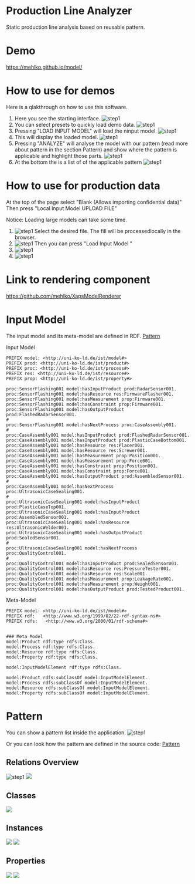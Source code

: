 # Production Line Analyzer

Static production line analysis based on reusable pattern.

# Demo

https://mehlko.github.io/model/

# How to use for demos

Here is a qlakthrough on how to use this software.

1. Here you see the starting interface.
   ![step1](doc/doc1.png)
2. You can select presets to quickly load demo data.
   ![step1](doc/doc2.png)
3. Pressing "LOAD INPUT MODEL" will load the ninput model.
   ![step1](doc/doc3.png)
4. This will display the loaded model.
   ![step1](doc/doc4.png)
5. Pressing "ANALYZE" will analyse the model with our pattern (read more about pattern in the section Pattern) and show where the pattern is applicable and highlight those parts.
   ![step1](doc/doc5.png)
6. At the bottom the is a list of of the applicable pattern
   ![step1](doc/doc6.png)

# How to use for production data

At the top of the page select "Blank (Allows importing confidential data)"
Then press "Local Input Model UPLOAD FILE"

Notice: Loading large models can take some time.

1. ![step1](doc/doc7.png)
   Select the desired file. The fill will be processedlocally in the browser.
2. ![step1](doc/doc8.png)
   Then you can press "Load Input Model "
3. ![step1](doc/doc9.png)
4. ![step1](doc/doc10.png)

# Link to rendering component

https://github.com/mehlko/XapsModelRenderer

# Input Model

The input model and its meta-model are defined in RDF.
[Pattern](./model/inputModel.ttl)

Input Model

```
PREFIX model: <http://uni-ko-ld.de/ist/model#>
PREFIX prod: <http://uni-ko-ld.de/ist/product#>
PREFIX proc: <http://uni-ko-ld.de/ist/process#>
PREFIX res: <http://uni-ko-ld.de/ist/resource#>
PREFIX prop: <http://uni-ko-ld.de/ist/property#>

proc:SensorFlashing001 model:hasInputProduct prod:RadarSensor001.
proc:SensorFlashing001 model:hasResource res:FirmwareFlasher001.
proc:SensorFlashing001 model:hasMeasurement prop:Firmware001.
proc:SensorFlashing001 model:hasConstraint prop:Firmware001.
proc:SensorFlashing001 model:hasOutputProduct prod:FlashedRadarSensor001.
#
proc:SensorFlashing001 model:hasNextProcess proc:CaseAssembly001.
#
proc:CaseAssembly001 model:hasInputProduct prod:FlashedRadarSensor001.
proc:CaseAssembly001 model:hasInputProduct prod:PlasticCaseBottom001.
proc:CaseAssembly001 model:hasResource res:Placer001.
proc:CaseAssembly001 model:hasResource res:Screwer001.
proc:CaseAssembly001 model:hasMeasurement prop:Position001.
proc:CaseAssembly001 model:hasMeasurement prop:Force001.
proc:CaseAssembly001 model:hasConstraint prop:Position001.
proc:CaseAssembly001 model:hasConstraint prop:Force001.
proc:CaseAssembly001 model:hasOutputProduct prod:AssembledSensor001.
#
proc:CaseAssembly001 model:hasNextProcess proc:UltrasonicCaseSealing001.
#
proc:UltrasonicCaseSealing001 model:hasInputProduct prod:PlasticCaseTop001.
proc:UltrasonicCaseSealing001 model:hasInputProduct prod:AssembledSensor001.
proc:UltrasonicCaseSealing001 model:hasResource res:UltrasonicWelder001.
proc:UltrasonicCaseSealing001 model:hasOutputProduct prod:SealedSensor001.
#
proc:UltrasonicCaseSealing001 model:hasNextProcess proc:QualityControl001.
#
proc:QualityControl001 model:hasInputProduct prod:SealedSensor001.
proc:QualityControl001 model:hasResource res:PressureTester001.
proc:QualityControl001 model:hasResource res:Scale001.
proc:QualityControl001 model:hasMeasurement prop:LeakageRate001.
proc:QualityControl001 model:hasMeasurement prop:Weight001.
proc:QualityControl001 model:hasOutputProduct prod:TestedProduct001.
```

Meta-Model

```
PREFIX model: <http://uni-ko-ld.de/ist/model#>
PREFIX rdf:   <http://www.w3.org/1999/02/22-rdf-syntax-ns#>
PREFIX rdfs:   <http://www.w3.org/2000/01/rdf-schema#>


### Meta Model
model:Product rdf:type rdfs:Class.
model:Process rdf:type rdfs:Class.
model:Resource rdf:type rdfs:Class.
model:Property rdf:type rdfs:Class.

model:InputModelElement rdf:type rdfs:Class.

model:Product rdfs:subClassOf model:InputModelElement.
model:Process rdfs:subClassOf model:InputModelElement.
model:Resource rdfs:subClassOf model:InputModelElement.
model:Property rdfs:subClassOf model:InputModelElement.
```

# Pattern

You can show a pattern list inside the application.
![step1](doc/doc10.png)

Or you can look how the pattern are defined in the source code:
[Pattern](./pattern.js)

## Relations Overview

![step1](doc/doc11.png)
![](doc/graph.png)

## Classes

![](doc/process.png)

## Instances

![](doc/constraintInstance.png)
![](doc/processInstance.png)

## Properties

![](doc/objectProperty.png)
![](doc/dataProperty.png)
